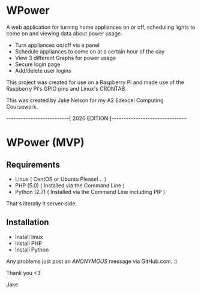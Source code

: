 # WPower

A web application for turning home appliances on or off, scheduling lights to come on and viewing data about power usage.

- Turn appliances on/off via a panel
- Schedule appliances to come on at a certain hour of the day
- View 3 different Graphs for power usage
- Secure login page
- Add/delete user logins

This project was created for use on a Raspberry Pi and made use of the Raspberry Pi's GPIO pins and Linux's CRONTAB.


This was created by Jake Nelson for my A2 Edexcel Computing Coursework.


--------------------------[ 2020 EDITION ]-------------------------------

# WPower (MVP)

## Requirements

- Linux ( CentOS or Ubuntu Please!... )
- PHP (5.0) ( Installed via the Command Line )
- Python (2.7) ( Installed via the Command Line including PIP )

That's literally it server-side.

## Installation

- Install linux
- Install PHP
- Install Python

Any problems just post an *ANONYMOUS* message via GitHub.com. :)

Thank you <3

Jake
